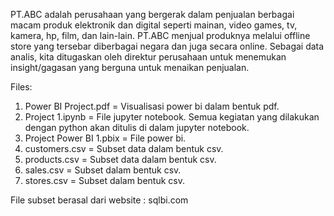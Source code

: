 PT.ABC adalah perusahaan yang bergerak dalam penjualan berbagai macam produk elektronik dan digital seperti mainan, video games, tv, kamera, hp, film, dan lain-lain. PT.ABC menjual produknya melalui offline store yang tersebar diberbagai negara dan juga secara online. Sebagai data analis, kita ditugaskan oleh direktur perusahaan untuk menemukan insight/gagasan yang berguna untuk menaikan penjualan.

Files:
1. Power BI Project.pdf = Visualisasi power bi dalam bentuk pdf.
2. Project 1.ipynb = File jupyter notebook. Semua kegiatan yang dilakukan dengan python akan ditulis di dalam jupyter notebook.
3. Project Power BI 1.pbix = File power bi.
4. customers.csv = Subset data dalam bentuk csv.
5. products.csv = Subset data dalam bentuk csv.
6. sales.csv = Subset dalam bentuk csv.
7. stores.csv = Subset dalam bentuk csv.

File subset berasal dari website : sqlbi.com
